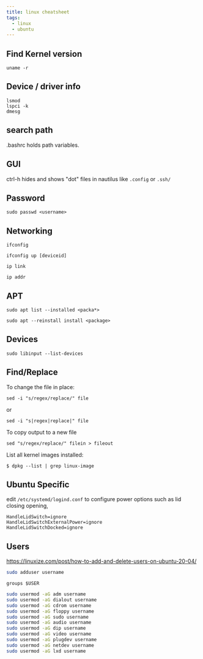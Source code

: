 ```yaml
---
title: linux cheatsheet
tags:
  - linux
  - ubuntu
---
```


## Find Kernel version

```
uname -r
```


## Device / driver info

```
lsmod
lspci -k
dmesg
```

## search path

.bashrc holds path variables.

## GUI

ctrl-h hides and shows "dot" files in nautilus like ```.config``` or ```.ssh/```

## Password

```
sudo passwd <username>
```

## Networking

```
ifconfig
```

```
ifconfig up [deviceid]
```

```
ip link
```

```
ip addr
```

## APT

```
sudo apt list --installed <packa*>
```

```
sudo apt --reinstall install <package>
```

## Devices

```
sudo libinput --list-devices
```
## Find/Replace

To change the file in place:

```
sed -i "s/regex/replace/" file
```

or

```
sed -i "s|regex|replace|" file
```

To copy output to a new file

```
sed "s/regex/replace/" filein > fileout
```

List all kernel images installed:

```
$ dpkg --list | grep linux-image
```

## Ubuntu Specific

edit ```/etc/systemd/logind.conf``` to configure power options such as lid closing opening, 

```
HandleLidSwitch=ignore
HandleLidSwitchExternalPower=ignore
HandleLidSwitchDocked=ignore
```
## Users

https://linuxize.com/post/how-to-add-and-delete-users-on-ubuntu-20-04/

```bash
sudo adduser username
```

```
groups $USER
```

```bash
sudo usermod -aG adm username
sudo usermod -aG dialout username
sudo usermod -aG cdrom username
sudo usermod -aG floppy username
sudo usermod -aG sudo username
sudo usermod -aG audio username
sudo usermod -aG dip username
sudo usermod -aG video username
sudo usermod -aG plugdev username
sudo usermod -aG netdev username
sudo usermod -aG lxd username
```

